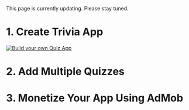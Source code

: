 This page is currently updating. Please stay tuned.

# 1. Create Trivia App

[![Build your own Quiz App](https://drive.google.com/file/d/1bdsLQwyXQEmNgZ0OuasT0sTeNPybqfO2/view?usp=sharing)](https://www.youtube.com/watch?v=5py0nFKtoLU)

# 2. Add Multiple Quizzes

# 3. Monetize Your App Using AdMob

